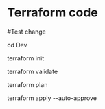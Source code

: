 # Terraform code
#Test change

cd Dev

terraform init

terraform validate

terraform plan

terraform apply --auto-approve

